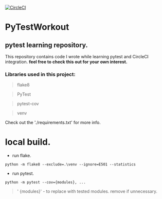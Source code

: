 [![CircleCI](https://circleci.com/gh/aguilarjose11/PyTestWorkout/tree/master.svg?style=svg)](https://circleci.com/gh/aguilarjose11/PyTestWorkout/tree/master)

PyTestWorkout
==============

pytest learning repository.
----------------------------

This repository contains code I wrote while learning pytest and CircleCI integration. __feel free to check this out for your own interest.__

### Libraries used in this project:

> flake8

> PyTest

> pytest-cov

> venv

Check out the './requirements.txt' for more info.

# local build.

* run flake.

``` shell
python -m flake8 --exclude=.\venv --ignore=E501 --statistics
```

* run pytest.

``` shell
python -m pytest --cov={modules}, ...
```

>' {modules}' - to replace with tested modules. remove if unnecessary.
